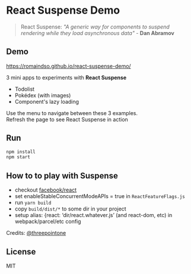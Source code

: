 # React Suspense Demo

> React Suspense: _"A generic way for components to suspend rendering while they load asynchronous data"_ - **Dan Abramov**

## Demo

https://romaindso.github.io/react-suspense-demo/

3 mini apps to experiments with **React Suspense**

- Todolist
- Pokédex (with images)
- Component's lazy loading

Use the menu to navigate between these 3 examples.  
Refresh the page to see React Suspense in action

## Run

```bash
npm install
npm start
```

## How to to play with Suspense

- checkout [facebook/react](https://github.com/facebook/react/)
- set enableStableConcurrentModeAPIs = true in `ReactFeatureFlags.js`
- run `yarn build`
- copy `build/dist/*` to some dir in your project
- setup alias: {react: ‘dir/react.whatever.js’ (and react-dom, etc) in webpack/parcel/etc config

Credits: [@threepointone](https://twitter.com/threepointone/status/1027660980342468608)

## License

MIT
